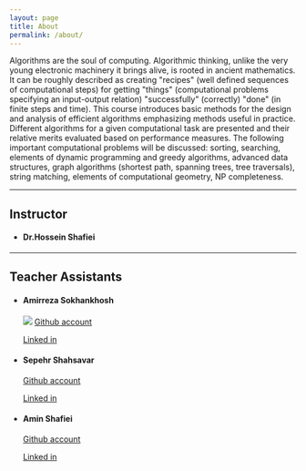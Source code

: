 ```yaml
---
layout: page
title: About
permalink: /about/
---
```


Algorithms are the soul of computing. Algorithmic thinking, unlike the very young electronic machinery it brings
alive, is rooted in ancient mathematics. It can be roughly described as creating "recipes" (well defined sequences
of computational steps) for getting "things" (computational problems specifying an input-output relation)
"successfully" (correctly) "done" (in finite steps and time). This course introduces basic methods for the design
and analysis of efficient algorithms emphasizing methods useful in practice. Different algorithms for a given
computational task are presented and their relative merits evaluated based on performance measures. The
following important computational problems will be discussed: sorting, searching, elements of dynamic
programming and greedy algorithms, advanced data structures, graph algorithms (shortest path, spanning trees,
tree traversals), string matching, elements of computational geometry, NP completeness.

---
## Instructor 
- #### Dr.Hossein Shafiei

--- 

## Teacher Assistants

- #### Amirreza Sokhankhosh
    ![](/assets/images/Amirreza_Sokhankhosh.jpg=150x150)
    [Github account](https://github.com/amirrezasokhankhosh)

    [Linked in](https://www.linkedin.com/in/amirreza-sokhankhosh-9b91901a8/)

- #### Sepehr Shahsavar
    [Github account](https://github.com/SepehrShahsavar)
    
    [Linked in](https://www.linkedin.com/in/sepehr-shahsavar-5884a6187/)

- #### Amin Shafiei
    [Github account](https://github.com/shamohamin)

    [Linked in](https://www.linkedin.com/in/mohammad-amin-shafiee-6739b6175/)